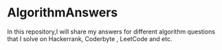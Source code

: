# AlgorithmAnswers
In this repository,I will share my answers for different algorithm questions that I solve on Hackerrank, Coderbyte , LeetCode and etc.
